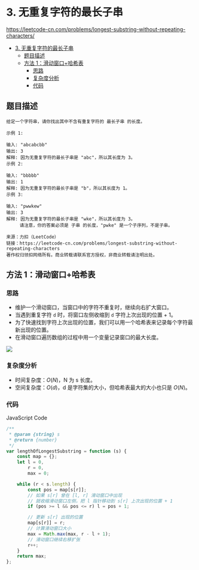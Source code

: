 # 3. 无重复字符的最长子串

https://leetcode-cn.com/problems/longest-substring-without-repeating-characters/

- [3. 无重复字符的最长子串](#3-无重复字符的最长子串)
  - [题目描述](#题目描述)
  - [方法 1：滑动窗口+哈希表](#方法-1滑动窗口哈希表)
    - [思路](#思路)
    - [复杂度分析](#复杂度分析)
    - [代码](#代码)

## 题目描述

```
给定一个字符串，请你找出其中不含有重复字符的 最长子串 的长度。

示例 1:

输入: "abcabcbb"
输出: 3
解释: 因为无重复字符的最长子串是 "abc"，所以其长度为 3。
示例 2:

输入: "bbbbb"
输出: 1
解释: 因为无重复字符的最长子串是 "b"，所以其长度为 1。
示例 3:

输入: "pwwkew"
输出: 3
解释: 因为无重复字符的最长子串是 "wke"，所以其长度为 3。
     请注意，你的答案必须是 子串 的长度，"pwke" 是一个子序列，不是子串。

来源：力扣（LeetCode）
链接：https://leetcode-cn.com/problems/longest-substring-without-repeating-characters
著作权归领扣网络所有。商业转载请联系官方授权，非商业转载请注明出处。
```

## 方法 1：滑动窗口+哈希表

### 思路

-   维护一个滑动窗口，当窗口中的字符不重复时，继续向右扩大窗口。
-   当遇到重复字符 `d` 时，将窗口左侧收缩到 `d` 字符上次出现的位置 + 1。
-   为了快速找到字符上次出现的位置，我们可以用一个哈希表来记录每个字符最新出现的位置。
-   在滑动窗口遍历数组的过程中用一个变量记录窗口的最大长度。

![](https://cdn.jsdelivr.net/gh/suukii/91-days-algorithm/assets/3_0.png)

### 复杂度分析

-   时间复杂度：$O(N)$，N 为 s 长度。
-   空间复杂度：$O(d)$，d 是字符集的大小，但哈希表最大的大小也只是 $O(N)$。

### 代码

JavaScript Code

```js
/**
 * @param {string} s
 * @return {number}
 */
var lengthOfLongestSubstring = function (s) {
    const map = {};
    let l = 0,
        r = 0,
        max = 0;

    while (r < s.length) {
        const pos = map[s[r]];
        // 如果 s[r] 曾在 [l, r] 滑动窗口中出现
        // 就收缩滑动窗口左侧，把 l 指针移动到 s[r] 上次出现的位置 + 1
        if (pos >= l && pos <= r) l = pos + 1;

        // 更新 s[r] 出现的位置
        map[s[r]] = r;
        // 计算滑动窗口大小
        max = Math.max(max, r - l + 1);
        // 滑动窗口继续右移扩张
        r++;
    }
    return max;
};
```
